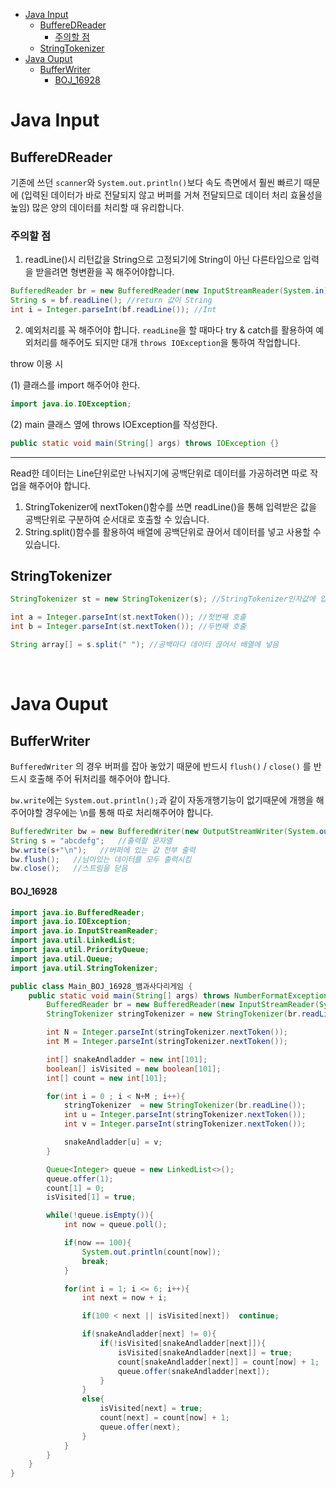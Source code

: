 - [Java Input](#java-input)
  - [BuffereDReader](#bufferedreader)
    - [주의할 점](#주의할-점)
  - [StringTokenizer](#stringtokenizer)
- [Java Ouput](#java-ouput)
  - [BufferWriter](#bufferwriter)
      - [BOJ\_16928](#boj_16928)

# Java Input

## BuffereDReader
기존에 쓰던 `scanner`와 `System.out.println()`보다 속도 측면에서 훨씬 빠르기 때문에 (입력된 데이터가 바로 전달되지 않고 버퍼를 거쳐 전달되므로 데이터 처리 효율성을 높임) 많은 양의 데이터를 처리할 때 유리합니다.

### 주의할 점
1. readLine()시 리턴값을 String으로 고정되기에 String이 아닌 다른타입으로 입력을 받을려면 형변환을 꼭 해주어야합니다. 
```java
BufferedReader br = new BufferedReader(new InputStreamReader(System.in));
String s = bf.readLine(); //return 값이 String
int i = Integer.parseInt(bf.readLine()); //Int 
```
2. 예외처리를 꼭 해주어야 합니다. `readLine`을 할 때마다 try & catch를 활용하여 예외처리를 해주어도 되지만 대개 `throws IOException`을 통하여 작업합니다.

throw 이용 시

(1) 클래스를 import 해주어야 한다.
```java
import java.io.IOException; 
```
(2) main 클래스 옆에 throws IOException를 작성한다.
```java
public static void main(String[] args) throws IOException {}
```
---
 Read한 데이터는 Line단위로만 나눠지기에 공백단위로 데이터를 가공하려면 따로 작업을 해주어야 합니다.
1. StringTokenizer에 nextToken()함수를 쓰면 readLine()을 통해 입력받은 값을 공백단위로 구분하여 순서대로 호출할 수 있습니다.
2. String.split()함수를 활용하여 배열에 공백단위로 끊어서 데이터를 넣고 사용할 수 있습니다.

## StringTokenizer

```java
StringTokenizer st = new StringTokenizer(s); //StringTokenizer인자값에 입력 문자열 넣음

int a = Integer.parseInt(st.nextToken()); //첫번째 호출
int b = Integer.parseInt(st.nextToken()); //두번째 호출

String array[] = s.split(" "); //공백마다 데이터 끊어서 배열에 넣음
```

<br>

# Java Ouput

## BufferWriter
`BufferedWriter` 의 경우 버퍼를 잡아 놓았기 때문에 반드시 `flush()` / `close()` 를 반드시 호출해 주어 뒤처리를 해주어야 합니다.

`bw.write`에는 `System.out.println();`과 같이 자동개행기능이 없기때문에 개행을 해주어야할 경우에는 \n를 통해 따로 처리해주어야 합니다.

```java
BufferedWriter bw = new BufferedWriter(new OutputStreamWriter(System.out));   //할당된 버퍼에 값 넣어주기
String s = "abcdefg";   //출력할 문자열
bw.write(s+"\n");   //버퍼에 있는 값 전부 출력
bw.flush();   //남아있는 데이터를 모두 출력시킴
bw.close();   //스트림을 닫음
```

#### BOJ_16928
```java
import java.io.BufferedReader;
import java.io.IOException;
import java.io.InputStreamReader;
import java.util.LinkedList;
import java.util.PriorityQueue;
import java.util.Queue;
import java.util.StringTokenizer;

public class Main_BOJ_16928_뱀과사다리게임 {
    public static void main(String[] args) throws NumberFormatException, IOException {
        BufferedReader br = new BufferedReader(new InputStreamReader(System.in));
        StringTokenizer stringTokenizer = new StringTokenizer(br.readLine());

        int N = Integer.parseInt(stringTokenizer.nextToken());
        int M = Integer.parseInt(stringTokenizer.nextToken());

        int[] snakeAndladder = new int[101];
        boolean[] isVisited = new boolean[101];
        int[] count = new int[101];

        for(int i = 0 ; i < N+M ; i++){
            stringTokenizer  = new StringTokenizer(br.readLine());
            int u = Integer.parseInt(stringTokenizer.nextToken());
            int v = Integer.parseInt(stringTokenizer.nextToken());

            snakeAndladder[u] = v;
        }

        Queue<Integer> queue = new LinkedList<>();
        queue.offer(1);
        count[1] = 0;
        isVisited[1] = true;

        while(!queue.isEmpty()){
            int now = queue.poll();

            if(now == 100){
                System.out.println(count[now]);
                break;
            }

            for(int i = 1; i <= 6; i++){
                int next = now + i;

                if(100 < next || isVisited[next])  continue;

                if(snakeAndladder[next] != 0){
                    if(!isVisited[snakeAndladder[next]]){
                        isVisited[snakeAndladder[next]] = true;
                        count[snakeAndladder[next]] = count[now] + 1;
                        queue.offer(snakeAndladder[next]);
                    }
                }
                else{
                    isVisited[next] = true;
                    count[next] = count[now] + 1;
                    queue.offer(next);
                }
            }
        }
    }
}
```